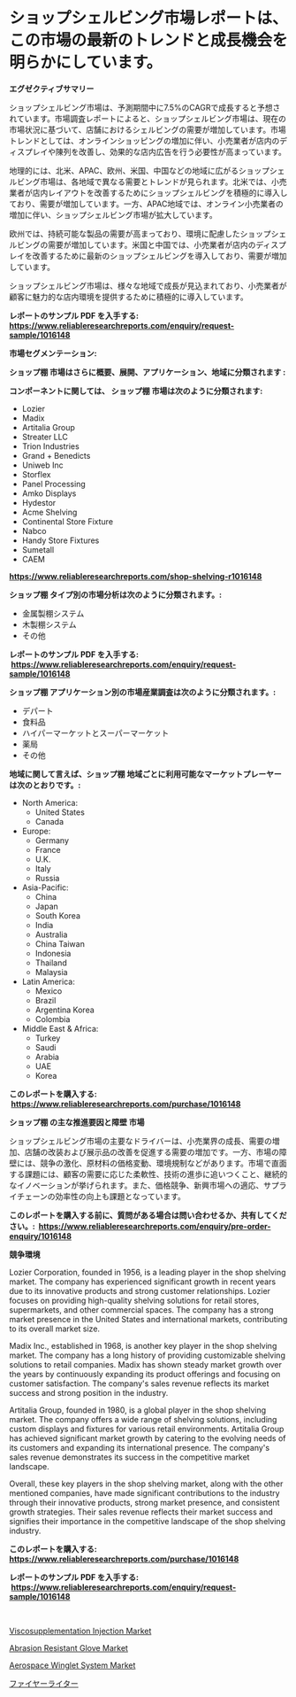<p><h1>ショップシェルビング市場レポートは、この市場の最新のトレンドと成長機会を明らかにしています。</h1></p><p><strong>エグゼクティブサマリー</strong></p>
<p><p>ショップシェルビング市場は、予測期間中に7.5%のCAGRで成長すると予想されています。市場調査レポートによると、ショップシェルビング市場は、現在の市場状況に基づいて、店舗におけるシェルビングの需要が増加しています。市場トレンドとしては、オンラインショッピングの増加に伴い、小売業者が店内のディスプレイや陳列を改善し、効果的な店内広告を行う必要性が高まっています。</p><p>地理的には、北米、APAC、欧州、米国、中国などの地域に広がるショップシェルビング市場は、各地域で異なる需要とトレンドが見られます。北米では、小売業者が店内レイアウトを改善するためにショップシェルビングを積極的に導入しており、需要が増加しています。一方、APAC地域では、オンライン小売業者の増加に伴い、ショップシェルビング市場が拡大しています。</p><p>欧州では、持続可能な製品の需要が高まっており、環境に配慮したショップシェルビングの需要が増加しています。米国と中国では、小売業者が店内のディスプレイを改善するために最新のショップシェルビングを導入しており、需要が増加しています。</p><p>ショップシェルビング市場は、様々な地域で成長が見込まれており、小売業者が顧客に魅力的な店内環境を提供するために積極的に導入しています。</p></p>
<p><strong>レポートのサンプル PDF を入手する: <a href="https://www.reliableresearchreports.com/enquiry/request-sample/1016148">https://www.reliableresearchreports.com/enquiry/request-sample/1016148</a></strong></p>
<p><strong>市場セグメンテーション:</strong></p>
<p><strong> ショップ棚 市場はさらに概要、展開、アプリケーション、地域に分類されます :</strong></p>
<p><strong>コンポーネントに関しては、 ショップ棚 市場は次のように分類されます: &nbsp;</strong></p>
<p><ul><li>Lozier</li><li>Madix</li><li>Artitalia Group</li><li>Streater LLC</li><li>Trion Industries</li><li>Grand + Benedicts</li><li>Uniweb Inc</li><li>Storflex</li><li>Panel Processing</li><li>Amko Displays</li><li>Hydestor</li><li>Acme Shelving</li><li>Continental Store Fixture</li><li>Nabco</li><li>Handy Store Fixtures</li><li>Sumetall</li><li>CAEM</li></ul></p>
<p><strong><a href="https://www.reliableresearchreports.com/shop-shelving-r1016148">https://www.reliableresearchreports.com/shop-shelving-r1016148</a></strong></p>
<p><strong> ショップ棚 タイプ別の市場分析は次のように分類されます。:</strong></p>
<p><ul><li>金属製棚システム</li><li>木製棚システム</li><li>その他</li></ul></p>
<p><strong>レポートのサンプル PDF を入手する: &nbsp;<a href="https://www.reliableresearchreports.com/enquiry/request-sample/1016148">https://www.reliableresearchreports.com/enquiry/request-sample/1016148</a></strong></p>
<p><strong> ショップ棚 アプリケーション別の市場産業調査は次のように分類されます。:</strong></p>
<p><ul><li>デパート</li><li>食料品</li><li>ハイパーマーケットとスーパーマーケット</li><li>薬局</li><li>その他</li></ul></p>
<p><strong>地域に関して言えば、ショップ棚 地域ごとに利用可能なマーケットプレーヤーは次のとおりです。:</strong></p>
<p><ul>
    <li>
        North America:
        <ul>
            <li>United States</li>
            <li>Canada</li>
        </ul>
    </li>
    <li>
        Europe:
        <ul>
            <li>Germany</li>
            <li>France</li>
            <li>U.K.</li>
            <li>Italy</li>
            <li>Russia</li>
        </ul>
    </li>
    <li>
        Asia-Pacific:
        <ul>
            <li>China</li>
            <li>Japan</li>
            <li>South Korea</li>
            <li>India</li>
            <li>Australia</li>
            <li>China Taiwan</li>
            <li>Indonesia</li>
            <li>Thailand</li>
            <li>Malaysia</li>
        </ul>
    </li>
    <li>
        Latin America:
        <ul>
            <li>Mexico</li>
            <li>Brazil</li>
            <li>Argentina Korea</li>
            <li>Colombia</li>
        </ul>
    </li>
    <li>
        Middle East & Africa:
        <ul>
            <li>Turkey</li>
            <li>Saudi</li>
            <li>Arabia</li>
            <li>UAE</li>
            <li>Korea</li>
        </ul>
    </li>
    </ul></p>
<p><strong>このレポートを購入する: &nbsp;<a href="https://www.reliableresearchreports.com/purchase/1016148">https://www.reliableresearchreports.com/purchase/1016148</a></strong></p>
<p><strong>ショップ棚 の主な推進要因と障壁 市場</strong></p>
<p><p>ショップシェルビング市場の主要なドライバーは、小売業界の成長、需要の増加、店舗の改装および展示品の改善を促進する需要の増加です。一方、市場の障壁には、競争の激化、原材料の価格変動、環境規制などがあります。市場で直面する課題には、顧客の需要に応じた柔軟性、技術の進歩に追いつくこと、継続的なイノベーションが挙げられます。また、価格競争、新興市場への適応、サプライチェーンの効率性の向上も課題となっています。</p></p>
<p><strong>このレポートを購入する前に、質問がある場合は問い合わせるか、共有してください。:&nbsp; <a href="https://www.reliableresearchreports.com/enquiry/pre-order-enquiry/1016148">https://www.reliableresearchreports.com/enquiry/pre-order-enquiry/1016148</a></strong></p>
<p><strong>競争環境</strong></p>
<p><p>Lozier Corporation, founded in 1956, is a leading player in the shop shelving market. The company has experienced significant growth in recent years due to its innovative products and strong customer relationships. Lozier focuses on providing high-quality shelving solutions for retail stores, supermarkets, and other commercial spaces. The company has a strong market presence in the United States and international markets, contributing to its overall market size.</p><p>Madix Inc., established in 1968, is another key player in the shop shelving market. The company has a long history of providing customizable shelving solutions to retail companies. Madix has shown steady market growth over the years by continuously expanding its product offerings and focusing on customer satisfaction. The company's sales revenue reflects its market success and strong position in the industry.</p><p>Artitalia Group, founded in 1980, is a global player in the shop shelving market. The company offers a wide range of shelving solutions, including custom displays and fixtures for various retail environments. Artitalia Group has achieved significant market growth by catering to the evolving needs of its customers and expanding its international presence. The company's sales revenue demonstrates its success in the competitive market landscape.</p><p>Overall, these key players in the shop shelving market, along with the other mentioned companies, have made significant contributions to the industry through their innovative products, strong market presence, and consistent growth strategies. Their sales revenue reflects their market success and signifies their importance in the competitive landscape of the shop shelving industry.</p></p>
<p><strong>このレポートを購入する: &nbsp; <a href="https://www.reliableresearchreports.com/purchase/1016148">https://www.reliableresearchreports.com/purchase/1016148</a></strong></p>
<p><strong>レポートのサンプル PDF を入手する: &nbsp;<a href="https://www.reliableresearchreports.com/enquiry/request-sample/1016148">https://www.reliableresearchreports.com/enquiry/request-sample/1016148</a></strong><strong></strong></p>
<p>&nbsp;</p>
<p><p><a href="https://github.com/Sinjinluong3e0awx2m195k76/Market-Research-Report-List-2/blob/main/viscosupplementation-injection-market.md">Viscosupplementation Injection Market</a></p><p><a href="https://www.linkedin.com/pulse/abrasion-resistant-glove-market-size-growing-forecasted-period-te0ef?trackingId=iMZgCqmQkvveg9dmrHYDAw%3D%3D">Abrasion Resistant Glove Market</a></p><p><a href="https://www.linkedin.com/pulse/aerospace-winglet-system-market-research-report-key-successful-ndqvf?trackingId=N0%2BFv4UZzrBAjtRt2AQsyQ%3D%3D">Aerospace Winglet System Market</a></p><p><a href="https://github.com/schmahlson/Market-Research-Report-List-1/blob/main/498193726029.md">ファイヤーライター</a></p></p>